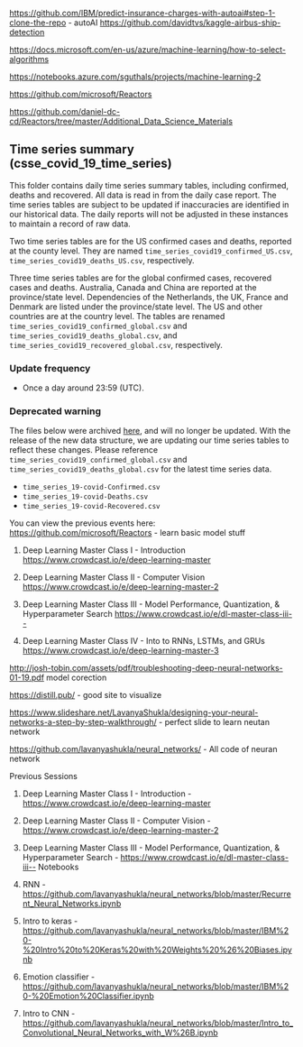 
https://github.com/IBM/predict-insurance-charges-with-autoai#step-1-clone-the-repo - autoAI
https://github.com/davidtvs/kaggle-airbus-ship-detection

https://docs.microsoft.com/en-us/azure/machine-learning/how-to-select-algorithms

https://notebooks.azure.com/sguthals/projects/machine-learning-2

https://github.com/microsoft/Reactors

https://github.com/daniel-dc-cd/Reactors/tree/master/Additional_Data_Science_Materials
## Time series summary (csse_covid_19_time_series)

This folder contains daily time series summary tables, including confirmed, deaths and recovered. All data is read in from the daily case report. The time series tables are subject to be updated if inaccuracies are identified in our historical data. The daily reports will not be adjusted in these instances to maintain a record of raw data. 

Two time series tables are for the US confirmed cases and deaths, reported at the county level. They are named `time_series_covid19_confirmed_US.csv`, `time_series_covid19_deaths_US.csv`, respectively.

Three time series tables are for the global confirmed cases, recovered cases and deaths. Australia, Canada and China are reported at the province/state level. Dependencies of the Netherlands, the UK, France and Denmark are listed under the province/state level. The US and other countries are at the country level. The tables are renamed  `time_series_covid19_confirmed_global.csv` and `time_series_covid19_deaths_global.csv`, and `time_series_covid19_recovered_global.csv`, respectively.

### Update frequency

* Once a day around 23:59 (UTC).

###  Deprecated warning
The files below were archived [here](https://github.com/CSSEGISandData/COVID-19/tree/master/archived_data/archived_time_series), and will no longer be updated. With the release of the new data structure, we are updating our time series tables to reflect these changes. Please reference `time_series_covid19_confirmed_global.csv` and `time_series_covid19_deaths_global.csv` for the latest time series data. 

* `time_series_19-covid-Confirmed.csv`
* `time_series_19-covid-Deaths.csv`	
* `time_series_19-covid-Recovered.csv`

You can view the previous events here:
https://github.com/microsoft/Reactors - learn basic model stuff

1. Deep Learning Master Class I - Introduction
https://www.crowdcast.io/e/deep-learning-master

2. Deep Learning Master Class II - Computer Vision
https://www.crowdcast.io/e/deep-learning-master-2

3. Deep Learning Master Class III - Model Performance, Quantization, & Hyperparameter Search
https://www.crowdcast.io/e/dl-master-class-iii--

4. Deep Learning Master Class IV - Into to RNNs, LSTMs, and GRUs
https://www.crowdcast.io/e/deep-learning-master-3


http://josh-tobin.com/assets/pdf/troubleshooting-deep-neural-networks-01-19.pdf  model corection

https://distill.pub/ - good site to visualize

https://www.slideshare.net/LavanyaShukla/designing-your-neural-networks-a-step-by-step-walkthrough/ - perfect slide to learn neutan network

https://github.com/lavanyashukla/neural_networks/ - All code of neuran network

Previous Sessions

1. Deep Learning Master Class I - Introduction - https://www.crowdcast.io/e/deep-learning-master

2. Deep Learning Master Class II - Computer Vision - https://www.crowdcast.io/e/deep-learning-master-2

3. Deep Learning Master Class III - Model Performance, Quantization, & Hyperparameter Search - https://www.crowdcast.io/e/dl-master-class-iii--
Notebooks

1. RNN - https://github.com/lavanyashukla/neural_networks/blob/master/Recurrent_Neural_Networks.ipynb

2. Intro to keras - https://github.com/lavanyashukla/neural_networks/blob/master/IBM%20-%20Intro%20to%20Keras%20with%20Weights%20%26%20Biases.ipynb

3. Emotion classifier - https://github.com/lavanyashukla/neural_networks/blob/master/IBM%20-%20Emotion%20Classifier.ipynb

4. Intro to CNN -https://github.com/lavanyashukla/neural_networks/blob/master/Intro_to_Convolutional_Neural_Networks_with_W%26B.ipynb

